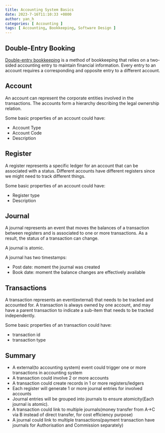 ```yaml
---
title: Accounting System Basics
date: 2023-7-16T11:10:33 +0800
author: yan_h
categories: [ Accounting ]
tags: [ Accounting, Bookkeeping, Software Design ]
---
```


## Double-Entry Booking

[Double-entry bookkeeping](https://en.wikipedia.org/wiki/Double-entry_bookkeeping) is a method of bookkeeping that
relies on a two-sided accounting entry to maintain financial information. Every entry to an account requires a
corresponding and opposite entry to a different account.

## Account

An account can represent the corporate entities involved in the transactions.
The accounts form a hierarchy describing the legal ownership relation.

Some basic properties of an account could have:

* Account Type
* Account Code
* Description

## Register

A register represents a specific ledger for an account that can be associated with a status.
Different accounts have different registers since we might need to track different things.

Some basic properties of an account could have:

* Register type
* Description

## Journal

A journal represents an event that moves the balances of a transaction between registers and is associated to one or
more transactions. As a result, the status of a transaction can change.

A journal is atomic.

A journal has two timestamps:

* Post date: moment the journal was created
* Book date: moment the balance changes are effectively available

## Transactions

A transaction represents an event(external) that needs to be tracked and accounted for. A transaction is always owned by
one account, and may have a parent transaction to indicate a sub-item that needs to be tracked independently.

Some basic properties of an transaction could have:

* transaction id
* transaction type

## Summary

* A external(to accounting system) event could trigger one or more transactions in accounting system
* A transaction could involve 2 or more accounts
* A transaction could create records in 1 or more registers/ledgers
* Each register will generate 1 or more journal entries for involved accounts
* Journal entries will be grouped into journals to ensure atomicity(Each journal is atomic).
* A transaction could link to multiple journals(money transfer from A->C via B instead of direct transfer, for cost
  efficiency purpose)
* A journal could link to multiple transactions(payment transaction have journals for Authorisation and Commission
  separately)

